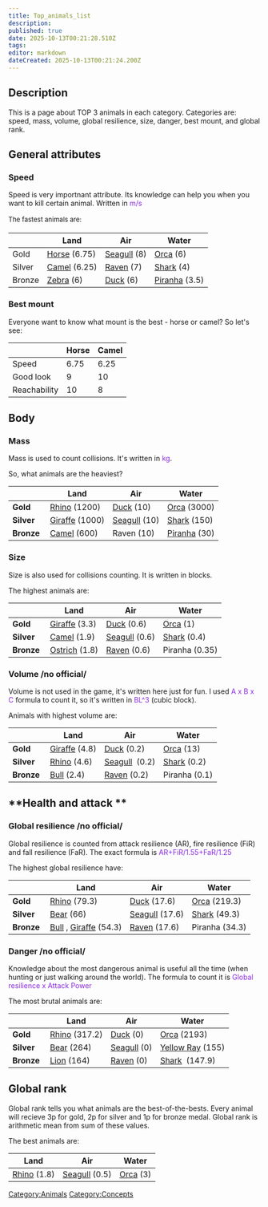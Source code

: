 ```yaml
---
title: Top_animals_list
description: 
published: true
date: 2025-10-13T00:21:28.510Z
tags: 
editor: markdown
dateCreated: 2025-10-13T00:21:24.200Z
---
```


## **Description**

This is a page about TOP 3 animals in each category. Categories are:
speed, mass, volume, global resilience, size, danger, best mount, and
global rank.

## **General attributes**

### **Speed**

Speed is very importnant attribute. Its knowledge can help you when you
want to kill certain animal. Written in
<font color="blueviolet">m/s</font>

<span style="font-size:13px;line-height:21px;">The fastest animals
are: </span>

|        | Land                             | Air                               | Water                               |
| ------ | -------------------------------- | --------------------------------- | ----------------------------------- |
| Gold   | [Horse](Horse "wikilink") (6.75) | [Seagull](Seagull "wikilink") (8) | [Orca](Orca "wikilink") (6)         |
| Silver | [Camel](Camel "wikilink") (6.25) | [Raven](Raven "wikilink") (7)     | [Shark](Shark "wikilink") (4)       |
| Bronze | [Zebra](Zebra "wikilink") (6)    | [Duck](Duck "wikilink") (6)       | [Piranha](Piranha "wikilink") (3.5) |

### **Best mount**

Everyone want to know what mount is the best - horse or camel? So let's
see:

|              | Horse | Camel |
| ------------ | ----- | ----- |
| Speed        | 6.75  | 6.25  |
| Good look    | 9     | 10    |
| Reachability | 10    | 8     |

## **Body**

### **Mass**

Mass is used to count collisions. It's written in
<font color="blueviolet">kg</font>.

So, what animals are the heaviest?

|                                                | Land                                 | Air                                | Water                              |
| ---------------------------------------------- | ------------------------------------ | ---------------------------------- | ---------------------------------- |
| <span style="font-weight:bold;">Gold </span>   | [Rhino](Rhino "wikilink") (1200)     | [Duck](Duck "wikilink") (10)       | [Orca](Orca "wikilink") (3000)     |
| <span style="font-weight:bold;">Silver</span>  | [Giraffe](Giraffe "wikilink") (1000) | [Seagull](Seagull "wikilink") (10) | [Shark](Shark "wikilink") (150)    |
| <span style="font-weight:bold;">Bronze </span> | [Camel](Camel "wikilink") (600)      | Raven (10)                         | [Piranha](Piranha "wikilink") (30) |

### **Size**

Size is also used for collisions counting. It is written in blocks. 

The highest animals are:

|                                                | Land                                | Air                                 | Water                           |
| ---------------------------------------------- | ----------------------------------- | ----------------------------------- | ------------------------------- |
| <span style="font-weight:bold;">Gold </span>   | [Giraffe](Giraffe "wikilink") (3.3) | [Duck](Duck "wikilink") (0.6)       | [Orca](Orca "wikilink") (1)     |
| <span style="font-weight:bold;">Silver</span>  | [Camel](Camel "wikilink") (1.9)     | [Seagull](Seagull "wikilink") (0.6) | [Shark](Shark "wikilink") (0.4) |
| <span style="font-weight:bold;">Bronze </span> | [Ostrich](Ostrich "wikilink") (1.8) | [Raven](Raven "wikilink") (0.6)     | Piranha (0.35)                  |

### **Volume /no official/**

Volume is not used in the game, it's written here just for fun. I
used <font color="blueviolet">A x B x C</font> formula to count it, so
it's written in <font color="blueviolet">BL^3</font> (cubic block).

Animals with highest volume are:

|                                                | Land                                | Air                                  | Water                           |
| ---------------------------------------------- | ----------------------------------- | ------------------------------------ | ------------------------------- |
| <span style="font-weight:bold;">Gold </span>   | [Giraffe](Giraffe "wikilink") (4.8) | [Duck](Duck "wikilink") (0.2)        | [Orca](Orca "wikilink") (13)    |
| <span style="font-weight:bold;">Silver</span>  | [Rhino](Rhino "wikilink") (4.6)     | [Seagull](Seagull "wikilink")  (0.2) | [Shark](Shark "wikilink") (0.2) |
| <span style="font-weight:bold;">Bronze </span> | [Bull](Bull "wikilink") (2.4)       | [Raven](Raven "wikilink") (0.2)      | Piranha (0.1)                   |

## **Health and attack **

### **Global resilience /no official/**

Global resilience is counted from attack resilience (AR), fire
resilience (FiR) and fall resilience (FaR). The exact formula is
<font color="blueviolet">AR+FiR/1.55+FaR/1.25</font>

The highest global resilience have:

|                                                | Land                                                           | Air                                  | Water                            |
| ---------------------------------------------- | -------------------------------------------------------------- | ------------------------------------ | -------------------------------- |
| <span style="font-weight:bold;">Gold </span>   | [Rhino](Rhino "wikilink") (79.3)                               | [Duck](Duck "wikilink") (17.6)       | [Orca](Orca "wikilink") (219.3)  |
| <span style="font-weight:bold;">Silver</span>  | [Bear](Bear "wikilink") (66)                                   | [Seagull](Seagull "wikilink") (17.6) | [Shark](Shark "wikilink") (49.3) |
| <span style="font-weight:bold;">Bronze </span> | [Bull](Bull "wikilink") , [Giraffe](Giraffe "wikilink") (54.3) | [Raven](Raven "wikilink") (17.6)     | Piranha (34.3)                   |

### **Danger /no official/**

Knowledge about the most dangerous animal is useful all the time (when
hunting or just walking around the world). The formula to count it is
<font color="blueviolet">Global resilience x Attack Power</font>

The most brutal animals are:

|                                                | Land                              | Air                               | Water                              |
| ---------------------------------------------- | --------------------------------- | --------------------------------- | ---------------------------------- |
| <span style="font-weight:bold;">Gold </span>   | [Rhino](Rhino "wikilink") (317.2) | [Duck](Duck "wikilink") (0)       | [Orca](Orca "wikilink") (2193)     |
| <span style="font-weight:bold;">Silver</span>  | [Bear](Bear "wikilink") (264)     | [Seagull](Seagull "wikilink") (0) | [Yellow Ray](Ray "wikilink") (155) |
| <span style="font-weight:bold;">Bronze </span> | [Lion](Lion "wikilink") (164)     | [Raven](Raven "wikilink") (0)     | [Shark](Shark "wikilink")  (147.9) |

## **Global rank**

Global rank tells you what animals are the best-of-the-bests. Every
animal will recieve 3p for gold, 2p for silver and 1p for bronze medal.
Global rank is arithmetic mean from sum of these values.

The best animals are:

| Land                            | Air                                 | Water                       |
| ------------------------------- | ----------------------------------- | --------------------------- |
| [Rhino](Rhino "wikilink") (1.8) | [Seagull](Seagull "wikilink") (0.5) | [Orca](Orca "wikilink") (3) |

[Category:Animals](Category:Animals "wikilink")
[Category:Concepts](Category:Concepts "wikilink")